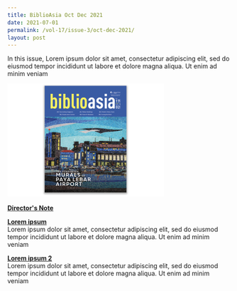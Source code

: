 ```yaml
---
title: BiblioAsia Oct Dec 2021
date: 2021-07-01
permalink: /vol-17/issue-3/oct-dec-2021/
layout: post
---
```

In this issue, Lorem ipsum dolor sit amet, consectetur adipiscing elit, sed do eiusmod tempor incididunt ut labore et dolore magna aliqua. Ut enim ad minim veniam

<img src="/images/Vol-17-issue-2/cover.jpg" width="70%" height="70%">

<b>[Director's Note](/vol-17/issue-3/oct-dec-2021/dn)</b>

<b>[Lorem ipsum](/vol-17/issue-3/oct-dec-2021/lorem)</b><br>Lorem ipsum dolor sit amet, consectetur adipiscing elit, sed do eiusmod tempor incididunt ut labore et dolore magna aliqua. Ut enim ad minim veniam

<b> [Lorem ipsum 2](/vol-17/issue-3/oct-dec-2021/lorem2)</b><br>Lorem ipsum dolor sit amet, consectetur adipiscing elit, sed do eiusmod tempor incididunt ut labore et dolore magna aliqua. Ut enim ad minim veniam